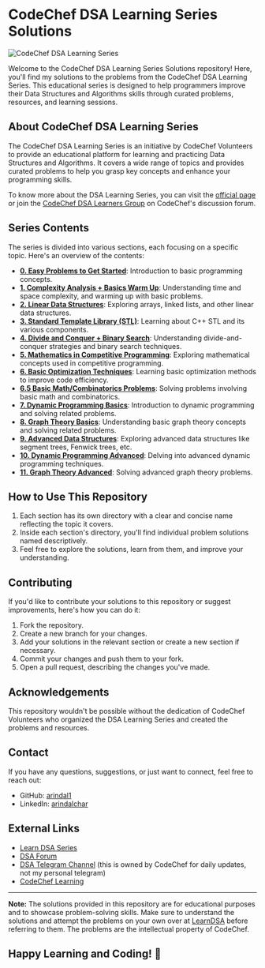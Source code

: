# CodeChef DSA Learning Series Solutions

![CodeChef DSA Learning Series](https://cdn.codechef.com/download/small-banner/LEARNDSA/1585489724.png)

Welcome to the CodeChef DSA Learning Series Solutions repository! Here, you'll find my solutions to the problems from the CodeChef DSA Learning Series. This educational series is designed to help programmers improve their Data Structures and Algorithms skills through curated problems, resources, and learning sessions.

## About CodeChef DSA Learning Series

The CodeChef DSA Learning Series is an initiative by CodeChef Volunteers to provide an educational platform for learning and practicing Data Structures and Algorithms. It covers a wide range of topics and provides curated problems to help you grasp key concepts and enhance your programming skills.

To know more about the DSA Learning Series, you can visit the [official page](https://www.codechef.com/LEARNDSA) or join the [CodeChef DSA Learners Group](https://discuss.codechef.com/g/CodeChef-DSA-Learners-Group) on CodeChef's discussion forum.

## Series Contents

The series is divided into various sections, each focusing on a specific topic. Here's an overview of the contents:

- **[0. Easy Problems to Get Started](/https://github.com/arindal1/CodeChef-LearnDSA/tree/main/0.%20Easy%20Starters)**: Introduction to basic programming concepts.
- **[1. Complexity Analysis + Basics Warm Up](https://github.com/arindal1/CodeChef-LearnDSA/tree/main/1.%20Basic%20WarmUp)**: Understanding time and space complexity, and warming up with basic problems.
- **[2. Linear Data Structures](https://github.com/arindal1/CodeChef-LearnDSA/tree/main/2.%20Linear%20Data%20Structures)**: Exploring arrays, linked lists, and other linear data structures.
- **[3. Standard Template Library (STL)](https://github.com/arindal1/CodeChef-LearnDSA/tree/main/3.%20STLs)**: Learning about C++ STL and its various components.
- **[4. Divide and Conquer + Binary Search](https://github.com/arindal1/CodeChef-LearnDSA/tree/main/4.%20Divide%20and%20Conquer%20%26%20Binary%20Search)**: Understanding divide-and-conquer strategies and binary search techniques.
- **[5. Mathematics in Competitive Programming](https://github.com/arindal1/CodeChef-LearnDSA/tree/main/5.%20Maths%20in%20CP%20I)**: Exploring mathematical concepts used in competitive programming.
- **[6. Basic Optimization Techniques]()**: Learning basic optimization methods to improve code efficiency.
- **[6.5 Basic Math/Combinatorics Problems]()**: Solving problems involving basic math and combinatorics.
- **[7. Dynamic Programming Basics]()**: Introduction to dynamic programming and solving related problems.
- **[8. Graph Theory Basics]()**: Understanding basic graph theory concepts and solving related problems.
- **[9. Advanced Data Structures]()**: Exploring advanced data structures like segment trees, Fenwick trees, etc.
- **[10. Dynamic Programming Advanced]()**: Delving into advanced dynamic programming techniques.
- **[11. Graph Theory Advanced]()**: Solving advanced graph theory problems.

## How to Use This Repository

1. Each section has its own directory with a clear and concise name reflecting the topic it covers.
2. Inside each section's directory, you'll find individual problem solutions named descriptively.
3. Feel free to explore the solutions, learn from them, and improve your understanding.

## Contributing

If you'd like to contribute your solutions to this repository or suggest improvements, here's how you can do it:

1. Fork the repository.
2. Create a new branch for your changes.
3. Add your solutions in the relevant section or create a new section if necessary.
4. Commit your changes and push them to your fork.
5. Open a pull request, describing the changes you've made.

## Acknowledgements

This repository wouldn't be possible without the dedication of CodeChef Volunteers who organized the DSA Learning Series and created the problems and resources.

## Contact

If you have any questions, suggestions, or just want to connect, feel free to reach out:

- GitHub: [arindal1](https://github.com/arindal1)
- LinkedIn: [arindalchar](https://www.linkedin.com/in/arindalchar/)

## External Links

- [Learn DSA Series](https://www.codechef.com/LEARNDSA)
- [DSA Forum](https://discuss.codechef.com/c/CodeChef-DSA-learners/dsa-learning-session/69)
- [DSA Telegram Channel](https://t.me/cclearndsa) (this is owned by CodeChef for daily updates, not my personal telegram)
- [CodeChef Learning](https://www.codechef.com/learn)

---

**Note:** The solutions provided in this repository are for educational purposes and to showcase problem-solving skills. Make sure to understand the solutions and attempt the problems on your own over at [LearnDSA](https://www.codechef.com/LEARNDSA)  before referring to them. The problems are the intellectual property of CodeChef.

## Happy Learning and Coding! 🚀
